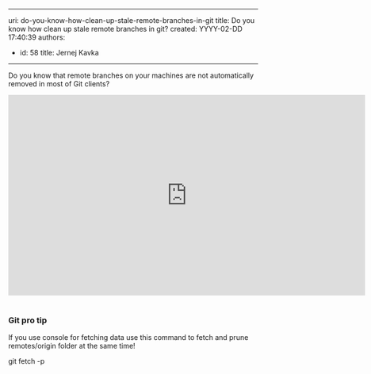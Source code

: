 

---
uri: do-you-know-how-clean-up-stale-remote-branches-in-git
title: Do you know how clean up stale remote branches in git?
created: YYYY-02-DD 17:40:39
authors:
  - id: 58
    title: Jernej Kavka
---




<span class='intro'> ​Do you know that remote branches on your machines are not automatically removed in most of Git clients?<br> </span>

<div class="ms-rtestate-read ms-rte-embedcode ms-rte-embedil ms-rtestate-notify"><iframe width="720" height="405" src="https&#58;//www.youtube.com/embed/cEEo7lkZoRE" frameborder="0"></iframe>&#160;</div><h3 class="ssw15-rteElement-H3">​Git pro tip</h3><p>If you use console for fetching data use this command to fetch&#160;and prune remotes/origin folder at the same time!</p><p class="ssw15-rteElement-CodeArea">git fetch -p <br></p>


